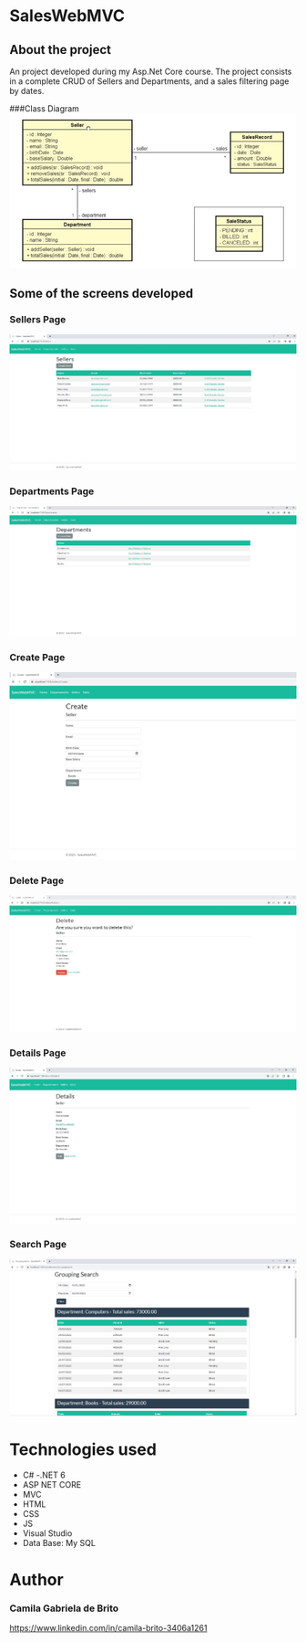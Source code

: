 # SalesWebMVC

## About the project
An project developed during my Asp.Net Core course.
The project consists in a complete CRUD of Sellers and Departments, and a sales filtering page by dates.

###Class Diagram 
![Diagram]( https://github.com/camilagbrito/SalesWebMVC/blob/main/SalesWebMVC/Assets/class-diagram.jpg)


## Some of the screens developed
### Sellers Page
![Sellers Page](https://github.com/camilagbrito/SalesWebMVC/blob/main/SalesWebMVC/Assets/Sellers.jpg)

### Departments Page
![Departments Page]( https://github.com/camilagbrito/SalesWebMVC/blob/main/SalesWebMVC/Assets/Departments.jpg)

### Create Page
![Create]( https://github.com/camilagbrito/SalesWebMVC/blob/main/SalesWebMVC/Assets/Create.jpg)

### Delete Page
![Delete]( https://github.com/camilagbrito/SalesWebMVC/blob/main/SalesWebMVC/Assets/Delete.jpg)

### Details Page
![Details]( https://github.com/camilagbrito/SalesWebMVC/blob/main/SalesWebMVC/Assets/Details.jpg)
### Search Page
![Search]( https://github.com/camilagbrito/SalesWebMVC/blob/main/SalesWebMVC/Assets/Search.jpg)


# Technologies used
- C#
-.NET 6
- ASP NET CORE
- MVC
- HTML
- CSS 
- JS 
- Visual Studio
- Data Base: My SQL

# Author
### Camila Gabriela de Brito
https://www.linkedin.com/in/camila-brito-3406a1261
